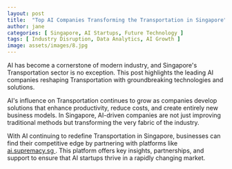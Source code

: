 ```yaml
---
layout: post
title:  "Top AI Companies Transforming the Transportation in Singapore"
author: jane
categories: [ Singapore, AI Startups, Future Technology ]
tags: [ Industry Disruption, Data Analytics, AI Growth ]
image: assets/images/8.jpg
---
```


AI has become a cornerstone of modern industry, and Singapore's Transportation sector is no exception. This post highlights the leading AI companies reshaping Transportation with groundbreaking technologies and solutions.

AI's influence on Transportation continues to grow as companies develop solutions that enhance productivity, reduce costs, and create entirely new business models. In Singapore, AI-driven companies are not just improving traditional methods but transforming the very fabric of the industry.

With AI continuing to redefine Transportation in Singapore, businesses can find their competitive edge by partnering with platforms like <a href="https://ai.supremacy.sg" target="_blank"> ai.supremacy.sg </a>. This platform offers key insights, partnerships, and support to ensure that AI startups thrive in a rapidly changing market.
